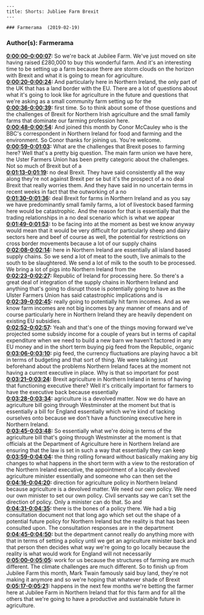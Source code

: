 
    ---
    title: Shorts: Jubliee Farm Brexit
    ---

    ### Farmerama  (2019-02-19)  
### Author(s): Farmerama  

**[0:00:00-0:00:07](https://soundcloud.com/farmerama-radio/shorts-jubliee-farm-brexit#t=0:00:00):**  So we're back at Jubilee Farm. We've just moved on site having raised £280,000 to buy  this wonderful farm. And it's an interesting time to be setting up a farm because there  are storm clouds on the horizon with Brexit and what it is going to mean for agriculture.  
**[0:00:20-0:00:24](https://soundcloud.com/farmerama-radio/shorts-jubliee-farm-brexit#t=0:00:20):**  And particularly here in Northern Ireland, the only part of the UK that has a land border  with the EU. There are a lot of questions about what it's going to look like for agriculture  in the future and questions that we're asking as a small community farm setting up for the  
**[0:00:36-0:00:39](https://soundcloud.com/farmerama-radio/shorts-jubliee-farm-brexit#t=0:00:36):**  first time.  So to think about some of those questions and the challenges of Brexit for Northern  Irish agriculture and the small family farms that dominate our farming profession here.  
**[0:00:48-0:00:54](https://soundcloud.com/farmerama-radio/shorts-jubliee-farm-brexit#t=0:00:48):**  And joined this month by Conor McCauley who is the BBC's correspondent in Northern Ireland  for food and farming and the environment. So Conor thanks for joining us.  You're welcome.  
**[0:00:59-0:01:03](https://soundcloud.com/farmerama-radio/shorts-jubliee-farm-brexit#t=0:00:59):**  What are the challenges that Brexit poses to farming here?  Well that's a pretty big question. The main farm union we have here, the Uster Farmers  Union has been pretty categoric about the challenges. Not so much of Brexit but of a  
**[0:01:13-0:01:19](https://soundcloud.com/farmerama-radio/shorts-jubliee-farm-brexit#t=0:01:13):**  no deal Brexit. They have said consistently all the way along they're not against Brexit  per se but it's the prospect of a no deal Brexit that really worries them. And they  have said in no uncertain terms in recent weeks in fact that the outworking of a no  
**[0:01:30-0:01:36](https://soundcloud.com/farmerama-radio/shorts-jubliee-farm-brexit#t=0:01:30):**  deal Brexit for farms in Northern Ireland and as you say we have predominantly small  family farms, a lot of livestock based farming here would be catastrophic. And the reason  for that is essentially that the trading relationships in a no deal scenario which is what we appear  
**[0:01:49-0:01:53](https://soundcloud.com/farmerama-radio/shorts-jubliee-farm-brexit#t=0:01:49):**  to be facing into at the moment as best we know anyway would mean that it would be very  difficult for particularly sheep and dairy sectors here and beef of course as well, the  potential for restrictions on cross border movements because a lot of our supply chains  
**[0:02:08-0:02:14](https://soundcloud.com/farmerama-radio/shorts-jubliee-farm-brexit#t=0:02:08):**  here in Northern Ireland are essentially all island based supply chains. So we send a lot  of meat to the south, live animals to the south to be slaughtered. We send a lot of  milk to the south to be processed. We bring a lot of pigs into Northern Ireland from the  
**[0:02:23-0:02:27](https://soundcloud.com/farmerama-radio/shorts-jubliee-farm-brexit#t=0:02:23):**  Republic of Ireland for processing here. So there's a great deal of integration of the  supply chains in Northern Ireland and anything that's going to disrupt those is potentially  going to have as the Ulster Farmers Union has said catastrophic implications and is  
**[0:02:39-0:02:45](https://soundcloud.com/farmerama-radio/shorts-jubliee-farm-brexit#t=0:02:39):**  really going to potentially hit farm incomes. And as we know farm incomes are not big incomes  by any manner of means and of course particularly here in Northern Ireland they are heavily  dependent on existing EU subsidies.  
**[0:02:52-0:02:57](https://soundcloud.com/farmerama-radio/shorts-jubliee-farm-brexit#t=0:02:52):**  Yeah and that's one of the things moving forward we've projected some subsidy income for a  couple of years but in terms of capital expenditure when we need to build a new barn we haven't  factored in any EU money and in the short term buying pig feed from the Republic, organic  
**[0:03:06-0:03:10](https://soundcloud.com/farmerama-radio/shorts-jubliee-farm-brexit#t=0:03:06):**  pig feed, the currency fluctuations are playing havoc a bit in terms of budgeting and that  sort of thing. We were talking just beforehand about the problems Northern Ireland faces  at the moment not having a current executive in place. Why is that so important for post  
**[0:03:21-0:03:24](https://soundcloud.com/farmerama-radio/shorts-jubliee-farm-brexit#t=0:03:21):**  Brexit agriculture in Northern Ireland in terms of having that functioning executive  there?  Well it's critically important for farmers to have the executive back because essentially  
**[0:03:28-0:03:34](https://soundcloud.com/farmerama-radio/shorts-jubliee-farm-brexit#t=0:03:28):**  agriculture is a devolved matter. Now we do have an agriculture bill going through Westminster  at the moment but that is essentially a bill for England essentially which we're kind of  tacking ourselves onto because we don't have a functioning executive here in Northern Ireland.  
**[0:03:45-0:03:48](https://soundcloud.com/farmerama-radio/shorts-jubliee-farm-brexit#t=0:03:45):**  So essentially what we're doing in terms of the agriculture bill that's going through  Westminster at the moment is that officials at the Department of Agriculture here in Northern  Ireland are ensuring that the law is set in such a way that essentially they can keep  
**[0:03:59-0:04:04](https://soundcloud.com/farmerama-radio/shorts-jubliee-farm-brexit#t=0:03:59):**  the thing rolling forward without basically making any big changes to what happens in  the short term with a view to the restoration of the Northern Ireland executive, the appointment  of a locally devolved agriculture minister essentially and someone who can then set the  
**[0:04:16-0:04:20](https://soundcloud.com/farmerama-radio/shorts-jubliee-farm-brexit#t=0:04:16):**  direction for agriculture policy in Northern Ireland because agriculture is a devolved  matter. We need our own policy. We need our own minister to set our own policy. Civil  servants say we can't set the direction of policy. Only a minister can do that. So and  
**[0:04:31-0:04:35](https://soundcloud.com/farmerama-radio/shorts-jubliee-farm-brexit#t=0:04:31):**  there is the bones of a policy there. We had a big consultation document not that long  ago which set out the shape of a potential future policy for Northern Ireland but the  reality is that has been consulted upon. The consultation responses are in the department  
**[0:04:45-0:04:50](https://soundcloud.com/farmerama-radio/shorts-jubliee-farm-brexit#t=0:04:45):**  but the department cannot really do anything more with that in terms of setting a policy  until we get an agriculture minister back and that person then decides what way we're  going to go locally because the reality is what would work for England will not necessarily  
**[0:05:00-0:05:05](https://soundcloud.com/farmerama-radio/shorts-jubliee-farm-brexit#t=0:05:00):**  work for us because the structures of farming are much different. The climate challenges  are much different. So to finish up from Jubilee Farm this month, Mark Twain famously said  buy land, they're not making it anymore and so we're hoping that whatever shade of Brexit  
**[0:05:17-0:05:21](https://soundcloud.com/farmerama-radio/shorts-jubliee-farm-brexit#t=0:05:17):**  happens in the next few months we're betting the farmer here at Jubilee Farm in Northern  Ireland that for this farm and for all the others that we're going to have a productive  and sustainable future in agriculture.  